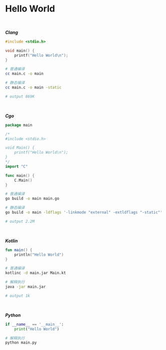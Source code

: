 # Hello World

<br>

***Clang***

```c
#include <stdio.h>

void main() {
    printf("Hello World\n");
}
```
```sh
# 普通编译
cc main.c -o main

# 静态编译
cc main.c -o main -static

# output 869K
```

<br>

***Cgo***

```go
package main

/*
#include <stdio.h>

void Main() {
    printf("Hello World\n");
}
*/
import "C"

func main() {
    C.Main()
}
```
```sh
# 普通编译
go build -o main main.go

# 静态编译
go build -o main -ldflags '-linkmode "external" -extldflags "-static"' main.go

# output 2.2M
```

<br>

***Kotlin***

```kt
fun main() {
    println("Hello World")
}
```
```sh
# 普通编译
kotlinc -d main.jar Main.kt

# 解释执行
java -jar main.jar

# output 1k
```

<br>

***Python***

```py
if __name__ == '__main__':
    print("Hello World")
```
```sh
# 解释执行
python main.py
```
